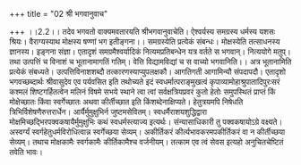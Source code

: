 +++
title = "02 श्री भगवानुवाच"

+++
।।2.2।। तदेव भगवतो वाक्यमवतारयति श्रीभगवानुवाचेति। ऐश्वर्यस्य समग्रस्य
धर्मस्य यशसः श्रियः। वैराग्यस्याथ मोक्षस्य षण्णां भग इतीङ्गना।।
समग्रस्येति प्रत्येकं संबन्धः। मोक्षस्येति तत्साधनस्य ज्ञानस्य। इङ्गना
संज्ञा। एतादृशं समग्रमैश्वर्यादिकं नित्यमप्रतिबन्धेन यत्र वर्तते स
भगवान्। नित्ययोगे मतुप्। तथा उत्पत्तिं च विनाशं च भूतानामागतिं गतिम्।
वेत्ति विद्यामविद्यां च स वाच्यो भगवानिति।। अत्र भूतानामिति प्रत्येकं
संबध्यते। उत्पत्तिविनाशशब्दौ तत्कारणस्याप्युपलक्षकौ। आगतिगती आगामिन्यौ
संपदापदौ। एतादृशो भगवच्छब्दार्थः श्रीवासुदेव एव पर्यवसित इति तथोच्यते
इदं स्वधर्मात्पराङ्मुखत्वं कृपाव्यामोहाश्रुपातादिपुरःसरं कश्मलं
शिष्टगर्हितत्वेन मलिनं विषमे सभये स्थाने त्वा त्वां सर्वक्षत्रियप्रवरं
कुतो हेतोः समुपस्थितं प्राप्तं किं मोक्षेच्छातः किंवा स्वर्गेच्छातः अथवा
कीर्तीच्छात इति किंशब्देनाक्षिप्यते। हेतुत्रयमपि निषेधति
त्रिभिर्विशेषणैरुत्तरार्धेन। आर्यैर्मुमुक्षुभिर्न
जुष्टमसेवितम्। स्वधर्मैराशयशुद्धिद्वारा
मोक्षमिच्छद्भिरपक्वकषायैर्मुमुक्षुभिः कथं स्वधर्मस्त्याज्य इत्यर्थः।
संन्यासाधिकारी तु पक्वकषायोऽग्रे वक्ष्यते। अस्वर्ग्यं
स्वर्गहेतुधर्मविरोधित्वान्न स्वर्गेच्छया सेव्यम्। अकीर्तिकरं
कीर्त्यभावकरमपकीर्तिकरं वा न कीर्तीच्छया सेव्यम्। तथाच मोक्षकामैः
स्वर्गकामैः कीर्तिकामैश्च वर्जनीयम्। तत्काम एव त्वं सेवस इत्यहो
अनुचितचेष्टितं तवेति भावः।  
